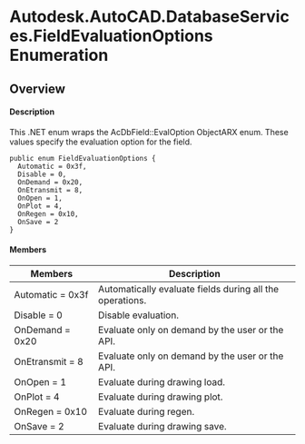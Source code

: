 # Autodesk.AutoCAD.DatabaseServices.FieldEvaluationOptions Enumeration

## Overview

#### Description
This .NET enum wraps the AcDbField::EvalOption ObjectARX enum. These values specify the evaluation option for the field.
```text
public enum FieldEvaluationOptions {
  Automatic = 0x3f,
  Disable = 0,
  OnDemand = 0x20,
  OnEtransmit = 8,
  OnOpen = 1,
  OnPlot = 4,
  OnRegen = 0x10,
  OnSave = 2
}
```

#### Members

| Members | Description |
| --- | --- |
| Automatic = 0x3f | Automatically evaluate fields during all the operations. |
| Disable = 0 | Disable evaluation. |
| OnDemand = 0x20 | Evaluate only on demand by the user or the API. |
| OnEtransmit = 8 | Evaluate only on demand by the user or the API. |
| OnOpen = 1 | Evaluate during drawing load. |
| OnPlot = 4 | Evaluate during drawing plot. |
| OnRegen = 0x10 | Evaluate during regen. |
| OnSave = 2 | Evaluate during drawing save. |